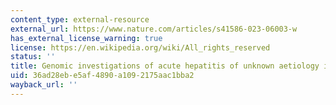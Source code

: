 ```yaml
---
content_type: external-resource
external_url: https://www.nature.com/articles/s41586-023-06003-w
has_external_license_warning: true
license: https://en.wikipedia.org/wiki/All_rights_reserved
status: ''
title: Genomic investigations of acute hepatitis of unknown aetiology in children
uid: 36ad28eb-e5af-4890-a109-2175aac1bba2
wayback_url: ''
---
```


